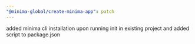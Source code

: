 ```yaml
---
"@minima-global/create-minima-app": patch
---
```


added minima cli installation upon running init in existing project and added script to package.json
